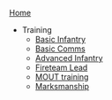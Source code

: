 <!-- docs/training/_sidebar.md -->
[Home](/)

- Training
  - [Basic Infantry](/training/Basic-Infrantry.md "Basics for anyone joining, gear, medic system, gear, radio operations, team formations")
  - [Basic Comms](/training/Basic-Comms.md "Radio operator basic's")
  - [Advanced Infantry](/training/Advanced-Infrantry.md "Formations, immediate action drills, and buddy team bounding overwatch")
  - [Fireteam Lead](/training/Fireteam-Lead.md "Concentration, situational awareness, confidence and a solid understanding of our tactics and training")
  - [MOUT training](/training/MOUT.md "Military Operations in Urban Terrain")
  - [Marksmanship](/training/Marksmanship.md "")